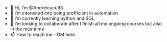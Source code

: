 - 👋 Hi, I’m @Andreicucu93
- 👀 I’m interested into being profficient in automation
- 🌱 I’m currently learning python and SQL
- 💞️ I’m looking to collaborate after I finish all my ongoing courses but also in the meantime
- 📫 How to reach me - DM here

<!---
Andreicucu93/Andreicucu93 is a ✨ special ✨ repository because its `README.md` (this file) appears on your GitHub profile.
You can click the Preview link to take a look at your changes.
--->
